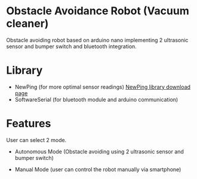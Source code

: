 # Obstacle Avoidance Robot (Vacuum cleaner)
Obstacle avoiding robot based on arduino nano implementing 2 ultrasonic sensor and bumper switch
and bluetooth integration.

# Library
- NewPing (for more optimal sensor readings)
<a href="https://bitbucket.org/teckel12/arduino-new-ping/downloads/">NewPing library download page</a>
- SoftwareSerial (for bluetooth module and arduino communication)

# Features
User can select 2 mode.

- Autonomous Mode (Obstacle avoiding using 2 ultrasonic sensor and bumper switch)

- Manual Mode (user can control the robot manually via smartphone)

